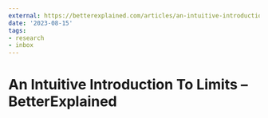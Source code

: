 ```yaml
---
external: https://betterexplained.com/articles/an-intuitive-introduction-to-limits/
date: '2023-08-15'
tags:
- research
- inbox
---
```


# An Intuitive Introduction To Limits – BetterExplained
